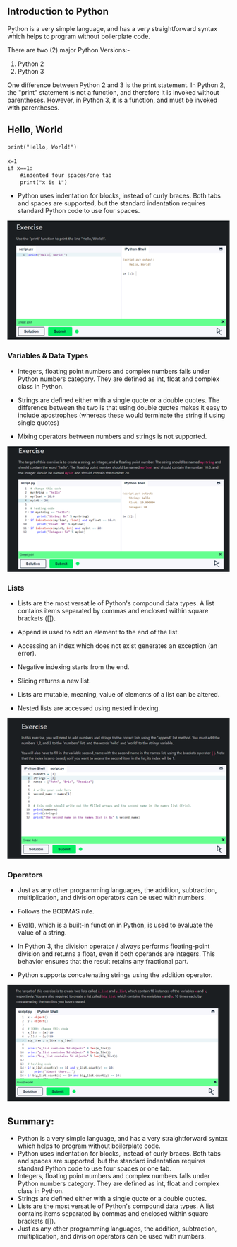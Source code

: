 ## **Introduction to Python**
Python is a very simple language, and has a very straightforward syntax which helps to program without boilerplate code.

There are two (2) major Python Versions:-
1) Python 2
2) Python 3

One difference between Python 2 and 3 is the print statement. In Python 2, the "print" statement is not a function, and therefore it is invoked without parentheses. However, in Python 3, it is a function, and must be invoked with parentheses.

## **Hello, World**


```
print("Hello, World!")

x=1
if x==1:
    #indented four spaces/one tab
    print("x is 1")

```
- Python uses indentation for blocks, instead of curly braces. Both tabs and spaces are supported, but the standard indentation requires standard Python code to use four spaces.

![![Exercise 1 - Hello World](image-2.png)](image-1.png)

### **Variables & Data Types**

- Integers, floating point numbers and complex numbers falls under Python numbers category. They are defined as int, float and complex class in Python.

- Strings are defined either with a single quote or a double quotes. The difference between the two is that using double quotes makes it easy to include apostrophes (whereas these would terminate the string if using single quotes)

- Mixing operators between numbers and strings is not supported.

![Exercise 2 - Variables & Data Types](image.png)

### **Lists**

- Lists are the most versatile of Python's compound data types. A list contains items separated by commas and enclosed within square brackets ([]).

- Append is used to add an element to the end of the list.

- Accessing an index which does not exist generates an exception (an error).

- Negative indexing starts from the end.

- Slicing returns a new list.

- Lists are mutable, meaning, value of elements of a list can be altered.

- Nested lists are accessed using nested indexing.

![Exercise 3 - List](image-3.png)

### **Operators**

- Just as any other programming languages, the addition, subtraction, multiplication, and division operators can be used with numbers.

- Follows the BODMAS rule.

- Eval(), which is a built-in function in Python, is used to evaluate the value of a string.

- In Python 3, the division operator / always performs floating-point division and returns a float, even if both operands are integers. This behavior ensures that the result retains any fractional part.

- Python supports concatenating strings using the addition operator.

![Exercise 4 - Basic Operators](image-4.png)

## **Summary:**
- Python is a very simple language, and has a very straightforward syntax which helps to program without boilerplate code.
- Python uses indentation for blocks, instead of curly braces. Both tabs and spaces are supported, but the standard indentation requires standard Python code to use four spaces or one tab.
- Integers, floating point numbers and complex numbers falls under Python numbers category. They are defined as int, float and complex class in Python.
- Strings are defined either with a single quote or a double quotes.
- Lists are the most versatile of Python's compound data types. A list contains items separated by commas and enclosed within square brackets ([]).
- Just as any other programming languages, the addition, subtraction, multiplication, and division operators can be used with numbers.
